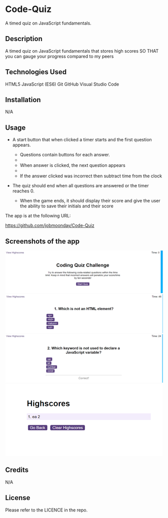 # Code-Quiz

A timed quiz on JavaScript fundamentals. 

## Description

A timed quiz on JavaScript fundamentals that stores high scores SO THAT you can gauge your progress compared to my peers

  
## Technologies Used
HTML5
JavaScript (ES6)
Git
GitHub
Visual Studio Code


## Installation

N/A

## Usage

* A start button that when clicked a timer starts and the first question appears.
 
  * Questions contain buttons for each answer.
  * 
  * When answer is clicked, the next question appears
  * 
  * If the answer clicked was incorrect then subtract time from the clock

* The quiz should end when all questions are answered or the timer reaches 0.

  * When the game ends, it should display their score and give the user the ability to save their initials and their score


The app is at the following URL:

https://github.com/jobmoonday/Code-Quiz

## Screenshots of the app
![alt text](Screenshot_1.png)
![alt text](Screenshot_2.png)
![alt text](Screenshot_3.png)
![alt text](Screenshot_4.png)


 

## Credits

N/A

## License

Please refer to the LICENCE in the repo.
